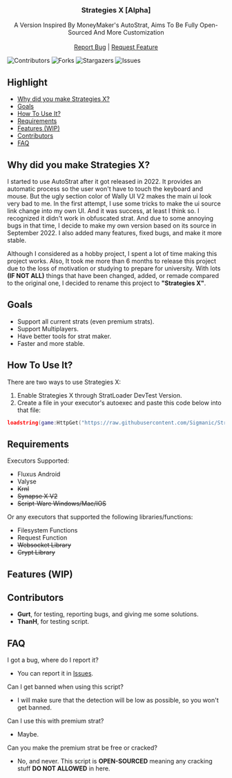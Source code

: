 <br/>
<p align="center">
  <h3 align="center">Strategies X [Alpha]</h3>

  <p align="center">
    A Version Inspired By MoneyMaker's AutoStrat, Aims To Be Fully Open-Sourced And More Customization
    <br/>
    <br/>
    <a href="https://github.com/Sigmanic/Strategies-X/issues">Report Bug</a>
    |
    <a href="https://github.com/Sigmanic/Strategies-X/issues">Request Feature</a>
  </p>
</p>

![Contributors](https://img.shields.io/github/contributors/Sigmanic/Strategies-X?color=dark-green) ![Forks](https://img.shields.io/github/forks/Sigmanic/Strategies-X?style=social) ![Stargazers](https://img.shields.io/github/stars/Sigmanic/Strategies-X?style=social) ![Issues](https://img.shields.io/github/issues/Sigmanic/Strategies-X) 

## Highlight

* [Why did you make Strategies X?](#why-did-you-make-strategies-x)
* [Goals](#goals)
* [How To Use It?](#how-to-use-it)
* [Requirements](#requirements)
* [Features (WIP)](#features-wip)
* [Contributors](#contributors)
* [FAQ](#faq)

## Why did you make Strategies X?

I started to use AutoStrat after it got released in 2022. It provides an automatic process so the user won't have to touch the keyboard and mouse. But the ugly section color of Wally UI V2 makes the main ui look very bad to me. In the first attempt, I use some tricks to make the ui source link change into my own UI. And it was success, at least I think so. I recognized it didn't work in obfuscated strat. And due to some annoying bugs in that time, I decide to make my own version based on its source in September 2022. I also added many features, fixed bugs, and make it more stable.

Although I considered as a hobby project, I spent a lot of time making this project works. Also, It took me more than 6 months to release this project due to the loss of motivation or studying to prepare for university. With lots **(IF NOT ALL)** things that have been changed, added, or remade compared to the original one, I decided to rename this project to **"Strategies X"**.

## Goals
* Support all current strats (even premium strats).
* Support Multiplayers.
* Have better tools for strat maker.
* Faster and more stable.

## How To Use It?
There are two ways to use Strategies X:
1. Enable Strategies X through StratLoader DevTest Version.
2. Create a file in your executor's autoexec and paste this code below into that file:
```lua
loadstring(game:HttpGet("https://raw.githubusercontent.com/Sigmanic/Strategies-X/main/Loader.lua", true))()
```

## Requirements
Executors Supported:
* Fluxus Android
* Valyse
* ~~Krnl~~
* ~~Synapse X V2~~
* ~~Script-Ware Windows/Mac/IOS~~

Or any executors that supported the following libraries/functions:
* Filesystem Functions
* Request Function
* ~~Websocket Library~~
* ~~Crypt Library~~

## Features (WIP)

## Contributors
* **Gurt**, for testing, reporting bugs, and giving me some solutions.
* **ThanH**, for testing script.

## FAQ
I got a bug, where do I report it?
* You can report it in [Issues](https://github.com/Sigmanic/Strategies-X/issues).

Can I get banned when using this script?
* I will make sure that the detection will be low as possible, so you won't get banned.

Can I use this with premium strat?
* Maybe.

Can you make the premium strat be free or cracked?
* No, and never. This script is **OPEN-SOURCED** meaning any cracking stuff **DO NOT ALLOWED** in here.
